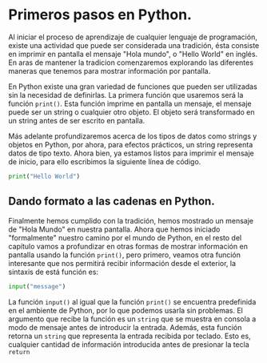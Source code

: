<!-- Título del capítulo -->
# Primeros pasos en Python.

Al iniciar el proceso de aprendizaje de cualquier lenguaje de programación, existe una actividad que puede ser considerada una tradición, ésta consiste en imprimir en pantalla el mensaje "Hola mundo", o "Hello World" en inglés. En aras de mantener la tradicion comenzaremos explorando las diferentes maneras que tenemos para mostrar información por pantalla. 

En Python existe una gran variedad de funciones que pueden ser utilizadas sin la necesidad de definirlas. La primera función que usaremos será la función `print()`. Esta función imprime en pantalla un mensaje, el mensaje puede ser un string o cualquier otro objeto. El objeto será transformado en un string antes de ser escrito en pantalla. 

Más adelante profundizaremos acerca de los tipos de datos como strings y objetos en Python, por ahora, para efectos prácticos, un string representa datos de tipo texto. Ahora bien, ya estamos listos para imprimir el mensaje de inicio, para ello escribimos la siguiente línea de código.

```python
print("Hello World")
```

<!-- Sección 1 -->
## Dando formato a las cadenas en Python.

Finalmente hemos cumplido con la tradición, hemos mostrado un mensaje de "Hola Mundo" en nuestra pantalla. Ahora que hemos iniciado "formalmente" nuestro camino por el mundo de Python, en el resto del capítulo vamos a profundizar en otras formas de mostrar información en pantalla usando la función `print()`, pero primero, veamos otra función interesante que nos permitirá recibir información desde el exterior, la sintaxis de está función es:

```python
input("message")
```

La función `input()` al igual que la función `print()` se encuentra predefinida en el ambiente de Python, por lo que podemos usarla sin problemas. El argumento que recibe la función es un `string` que se muestra en consola a modo de mensaje antes de introducir la entrada. Además, esta función retorna un `string` que representa la entrada recibida por teclado. Esto es, cualquier cantidad de información introducida antes de presionar la tecla `return`

 